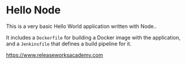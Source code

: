 # Hello Node
This is a very basic Hello World application written with Node..

It includes a `Dockerfile` for building a Docker image with the application, and a `Jenkinsfile` that defines a build pipeline for it.

https://www.releaseworksacademy.com
